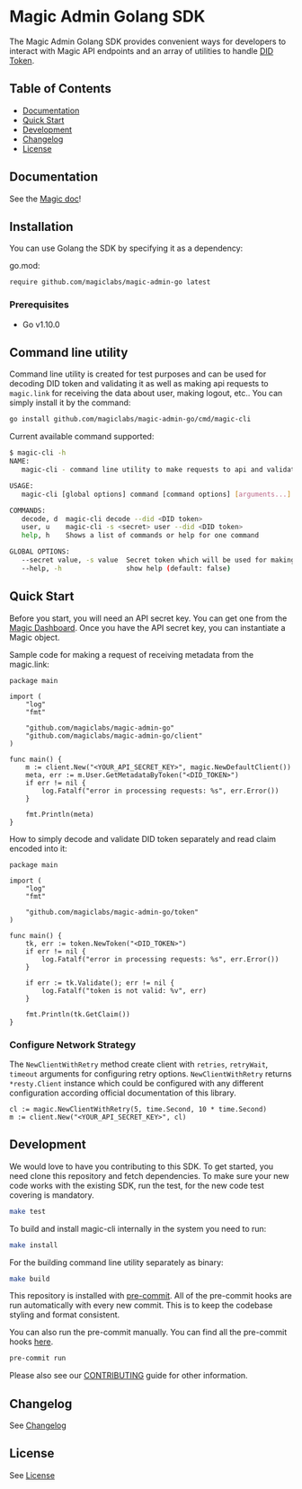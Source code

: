 # Magic Admin Golang SDK

The Magic Admin Golang SDK provides convenient ways for developers to interact with Magic API endpoints and an array of utilities to handle [DID Token](https://docs.magic.link/tutorials/decentralized-id).

## Table of Contents

* [Documentation](#documentation)
* [Quick Start](#quick-start)
* [Development](#development)
* [Changelog](#changelog)
* [License](#license)

## Documentation
See the [Magic doc](https://docs.magic.link/admin-sdk/go)!

## Installation
You can use Golang the SDK by specifying it as a dependency:

go.mod:

```
require github.com/magiclabs/magic-admin-go latest
```

### Prerequisites

- Go v1.10.0

## Command line utility

Command line utility is created for test purposes and can be used for decoding DID token and validating it as well as making api requests to `magic.link` for receiving the data about user, making logout, etc..
You can simply install it by the command:

```bash
go install github.com/magiclabs/magic-admin-go/cmd/magic-cli
```

Current available command supported:

```bash
$ magic-cli -h
NAME:
   magic-cli - command line utility to make requests to api and validate tokens

USAGE:
   magic-cli [global options] command [command options] [arguments...]

COMMANDS:
   decode, d  magic-cli decode --did <DID token>
   user, u    magic-cli -s <secret> user --did <DID token>
   help, h    Shows a list of commands or help for one command

GLOBAL OPTIONS:
   --secret value, -s value  Secret token which will be used for making request to backend api [$MAGIC_API_SECRET_KEY]
   --help, -h                show help (default: false)
```

## Quick Start
Before you start, you will need an API secret key. You can get one from the [Magic Dashboard](https://dashboard.magic.link/). Once you have the API secret key, you can instantiate a Magic object.

Sample code for making a request of receiving metadata from the magic.link:

```golang
package main

import (
    "log"
    "fmt"

    "github.com/magiclabs/magic-admin-go"
    "github.com/magiclabs/magic-admin-go/client"
)

func main() {
    m := client.New("<YOUR_API_SECRET_KEY>", magic.NewDefaultClient())
    meta, err := m.User.GetMetadataByToken("<DID_TOKEN>")
    if err != nil {
        log.Fatalf("error in processing requests: %s", err.Error())
    }

    fmt.Println(meta)
}
```

How to simply decode and validate DID token separately and read claim encoded into it:
```golang
package main

import (
    "log"
    "fmt"

    "github.com/magiclabs/magic-admin-go/token"
)

func main() {
    tk, err := token.NewToken("<DID_TOKEN>")
    if err != nil {
        log.Fatalf("error in processing requests: %s", err.Error())
    }
    
    if err := tk.Validate(); err != nil {
        log.Fatalf("token is not valid: %v", err)
    }

    fmt.Println(tk.GetClaim())
}
```

### Configure Network Strategy
The `NewClientWithRetry` method create client with `retries`,  `retryWait`, `timeout` arguments for configuring retry options.
`NewClientWithRetry` returns `*resty.Client` instance which could be configured with any different configuration according official documentation of this library.

```golang
cl := magic.NewClientWithRetry(5, time.Second, 10 * time.Second)
m := client.New("<YOUR_API_SECRET_KEY>", cl)
```

## Development
We would love to have you contributing to this SDK. To get started, you need clone this repository and fetch dependencies.
To make sure your new code works with the existing SDK, run the test, for the new code test covering is mandatory.

```bash
make test
```

To build and install magic-cli internally in the system you need to run:

```bash
make install
```

For the building command line utility separately as binary:

```bash
make build
```

This repository is installed with [pre-commit](https://pre-commit.com/). All of the pre-commit hooks are run automatically with every new commit. This is to keep the codebase styling and format consistent.

You can also run the pre-commit manually. You can find all the pre-commit hooks [here](.pre-commit-config.yaml).

```bash
pre-commit run
```

Please also see our [CONTRIBUTING](CONTRIBUTING.md) guide for other information.

## Changelog
See [Changelog](CHANGELOG.md)

## License
See [License](LICENSE.txt)